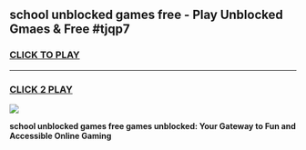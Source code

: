 
## school unblocked games free - Play Unblocked Gmaes & Free #tjqp7
<h3>
<a href="https://news.freeplayer.one?title=school_unblocked_games_free&ref=03M">CLICK TO PLAY</a></h3>
<hr>

<h3>
<a href="https://news.freeplayer.one?title=school_unblocked_games_free&ref=03M">CLICK 2 PLAY</a>
  
</h3>

<a href="https://news.freeplayer.one?title=school_unblocked_games_free&ref=03M"><img src="https://clearcache.store/games.png"></a>


**school unblocked games free games unblocked: Your Gateway to Fun and Accessible Online Gaming**
